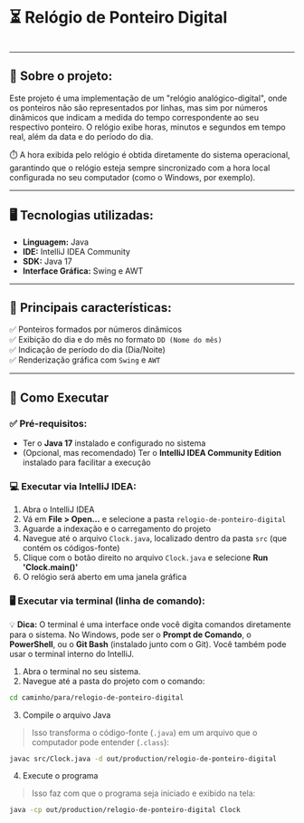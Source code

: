 <!---  --->

# ⏳ **Relógio de Ponteiro Digital**

<div align="center">
  <img src="">
</div>  

---

## 📌 **Sobre o projeto:**
Este projeto é uma implementação de um "relógio analógico-digital", onde os ponteiros não são representados por linhas, mas sim por números dinâmicos que indicam a medida do tempo correspondente ao seu respectivo ponteiro. O relógio exibe horas, minutos e segundos em tempo real, além da data e do período do dia. 

⏱️ A hora exibida pelo relógio é obtida diretamente do sistema operacional, garantindo que o relógio esteja sempre sincronizado com a hora local configurada no seu computador (como o Windows, por exemplo).

---

## 🖥️ **Tecnologias utilizadas:**
- **Linguagem:** Java  
- **IDE:** IntelliJ IDEA Community  
- **SDK:** Java 17  
- **Interface Gráfica:** Swing e AWT

---

## 🎯 **Principais características:**  
✅ Ponteiros formados por números dinâmicos  
✅ Exibição do dia e do mês no formato `DD (Nome do mês)`  
✅ Indicação de período do dia (Dia/Noite)  
✅ Renderização gráfica com `Swing` e `AWT`

---

## 🚀 **Como Executar**

### ✅ Pré-requisitos:
- Ter o **Java 17** instalado e configurado no sistema  
- (Opcional, mas recomendado) Ter o **IntelliJ IDEA Community Edition** instalado para facilitar a execução

### 💻 **Executar via IntelliJ IDEA:**
1. Abra o IntelliJ IDEA  
2. Vá em **File > Open...** e selecione a pasta `relogio-de-ponteiro-digital`  
3. Aguarde a indexação e o carregamento do projeto  
4. Navegue até o arquivo `Clock.java`, localizado dentro da pasta `src` (que contém os códigos-fonte)  
5. Clique com o botão direito no arquivo `Clock.java` e selecione **Run 'Clock.main()'**  
6. O relógio será aberto em uma janela gráfica

### 🖥️ **Executar via terminal (linha de comando):**
💡 **Dica:** O terminal é uma interface onde você digita comandos diretamente para o sistema. No Windows, pode ser o **Prompt de Comando**, o **PowerShell**, ou o **Git Bash** (instalado junto com o Git). Você também pode usar o terminal interno do IntelliJ.

1. Abra o terminal no seu sistema.  
2. Navegue até a pasta do projeto com o comando:

```bash
cd caminho/para/relogio-de-ponteiro-digital
```

3. Compile o arquivo Java  
> Isso transforma o código-fonte (`.java`) em um arquivo que o computador pode entender (`.class`):

```bash
javac src/Clock.java -d out/production/relogio-de-ponteiro-digital
```

4. Execute o programa  
> Isso faz com que o programa seja iniciado e exibido na tela:

```bash
java -cp out/production/relogio-de-ponteiro-digital Clock
```
